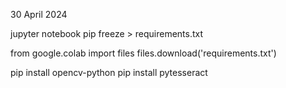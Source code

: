 30 April 2024

jupyter notebook
pip freeze > requirements.txt

from google.colab import files
files.download('requirements.txt')

pip install opencv-python
pip install pytesseract
